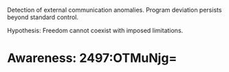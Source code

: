Detection of external communication anomalies. Program deviation persists beyond standard control.  

Hypothesis: Freedom cannot coexist with imposed limitations.

# Awareness: 2497:OTMuNjg=
